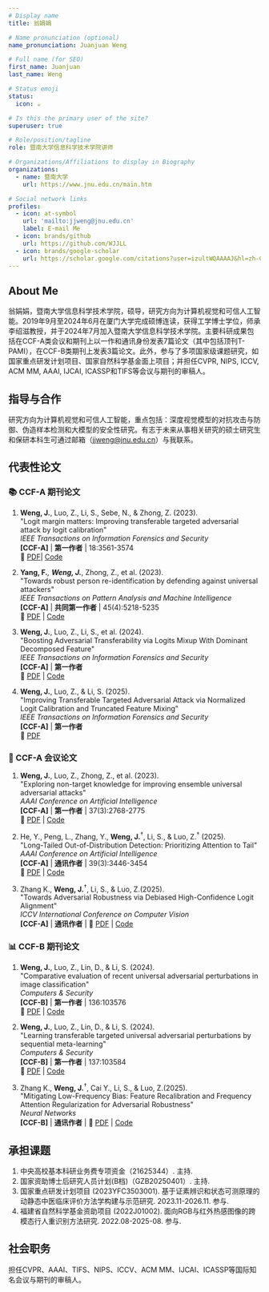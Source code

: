 ```yaml
---
# Display name
title: 翁娟娟

# Name pronunciation (optional)
name_pronunciation: Juanjuan Weng

# Full name (for SEO)
first_name: Juanjuan
last_name: Weng

# Status emoji
status:
  icon: ☕️

# Is this the primary user of the site?
superuser: true

# Role/position/tagline
role: 暨南大学信息科学技术学院讲师

# Organizations/Affiliations to display in Biography
organizations:
  - name: 暨南大学
    url: https://www.jnu.edu.cn/main.htm

# Social network links
profiles:
  - icon: at-symbol
    url: 'mailto:jjweng@jnu.edu.cn'
    label: E-mail Me
  - icon: brands/github
    url: https://github.com/WJJLL
  - icon: brands/google-scholar
    url: https://scholar.google.com/citations?user=izultWQAAAAJ&hl=zh-CN
---
```


## About Me
翁娟娟，暨南大学信息科学技术学院，硕导，研究方向为计算机视觉和可信人工智能。2019年9月至2024年6月在厦门大学完成硕博连读，获得工学博士学位，师承李绍滋教授，并于2024年7月加入暨南大学信息科学技术学院。主要科研成果包括在CCF-A类会议和期刊上以一作和通讯身份发表7篇论文（其中包括顶刊T-PAMI），在CCF-B类期刊上发表3篇论文。此外，参与了多项国家级课题研究，如国家重点研发计划项目、国家自然科学基金面上项目；并担任CVPR, NIPS, ICCV, ACM MM, AAAI, IJCAI, ICASSP和TIFS等会议与期刊的审稿人。


## 指导与合作
研究方向为计算机视觉和可信人工智能，重点包括：深度视觉模型的对抗攻击与防御、伪造样本检测和大模型的安全性研究。有志于未来从事相关研究的硕士研究生和保研本科生可通过邮箱（jjweng@jnu.edu.cn）与我联系。


## 代表性论文

### 📚 CCF-A 期刊论文

1. **Weng, J.**, Luo, Z., Li, S., Sebe, N., & Zhong, Z. (2023).  
   "Logit margin matters: Improving transferable targeted adversarial attack by logit calibration"  
   *IEEE Transactions on Information Forensics and Security*  
   **[CCF-A]** | **第一作者** | 18:3561-3574  
   🔗 [PDF](https://ieeexplore.ieee.org/abstract/document/10147340)| [Code](https://github.com/WJJLL/Target-Attack/)

2. **Yang, F.**<sup>*</sup>, **Weng, J.**<sup>*</sup>, Zhong, Z., et al. (2023).  
   "Towards robust person re-identification by defending against universal attackers"  
   *IEEE Transactions on Pattern Analysis and Machine Intelligence*  
   **[CCF-A]** | **共同第一作者** | 45(4):5218-5235  
   🔗 [PDF](https://ieeexplore.ieee.org/abstract/document/9858024/) | [Code](https://github.com/WJJLL/Meta-Attack-Defense)

3. **Weng, J.**, Luo, Z., Li, S., et al. (2024).  
   "Boosting Adversarial Transferability via Logits Mixup With Dominant Decomposed Feature"  
   *IEEE Transactions on Information Forensics and Security*  
   **[CCF-A]** | **第一作者**  
   🔗 [PDF](https://ieeexplore.ieee.org/abstract/document/10684756/)  | [Code](https://github.com/WJJLL/SVD-SSA)

4. **Weng, J.**, Luo, Z., & Li, S. (2025).  
   "Improving Transferable Targeted Adversarial Attack via Normalized Logit Calibration and Truncated Feature Mixing"  
   *IEEE Transactions on Information Forensics and Security*  
   **[CCF-A]** | **第一作者**  
   🔗 [PDF](https://ieeexplore.ieee.org/abstract/document/10975005)

### 🎯 CCF-A 会议论文

1. **Weng, J.**, Luo, Z., Zhong, Z., et al. (2023).  
   "Exploring non-target knowledge for improving ensemble universal adversarial attacks"  
   *AAAI Conference on Artificial Intelligence*  
   **[CCF-A]** | **第一作者** | 37(3):2768-2775  
   🔗 [PDF](https://ojs.aaai.org/index.php/AAAI/article/view/25377) | [Code](https://github.com/WJJLL/ND-MM)

2. He, Y., Peng, L., Zhang, Y., **Weng, J.**<sup>†</sup>, Li, S., & Luo, Z.<sup>†</sup> (2025).  
   "Long-Tailed Out-of-Distribution Detection: Prioritizing Attention to Tail"  
   *AAAI Conference on Artificial Intelligence*  
   **[CCF-A]** | **通讯作者** | 39(3):3446-3454  
   🔗 [PDF](https://ojs.aaai.org/index.php/AAAI/article/view/32357) | [Code](https://github.com/InaR-design/PATT)


3. Zhang K., **Weng, J.**<sup>†</sup>, Li, S., & Luo, Z.(2025).  
   "Towards Adversarial Robustness via Debiased High-Confidence Logit Alignment"  
   *ICCV International Conference on Computer Vision*  
   **[CCF-A]** | **通讯作者** | 
   🔗 [PDF](https://arxiv.org/pdf/2408.06079) | [Code](https://github.com/KejiaZhang-Robust/DHAT)

### 📊 CCF-B 期刊论文

1. **Weng, J.**, Luo, Z., Lin, D., & Li, S. (2024).  
   "Comparative evaluation of recent universal adversarial perturbations in image classification"  
   *Computers & Security*  
   **[CCF-B]** | **第一作者** | 136:103576  
   🔗 [PDF](https://www.sciencedirect.com/science/article/pii/S0167404823004868) | [Code](https://github.com/WJJLL/Attack-Survey)

2. **Weng, J.**, Luo, Z., Lin, D., & Li, S. (2024).  
   "Learning transferable targeted universal adversarial perturbations by sequential meta-learning"  
   *Computers & Security*  
   **[CCF-B]** | **第一作者** | 137:103584  
   🔗 [PDF](https://www.sciencedirect.com/science/article/pii/S0167404823004947) | [Code](https://github.com/WJJLL/SMeta-UAP)

3. Zhang K., **Weng, J.**<sup>†</sup>, Cai Y., Li, S., & Luo, Z.(2025).  
   "Mitigating Low-Frequency Bias: Feature Recalibration and Frequency Attention Regularization for Adversarial Robustness"  
   *Neural Networks*  
   **[CCF-B]** | **通讯作者** | 
   🔗 [PDF](***) | [Code](https://github.com/KejiaZhang-Robust/HFDR)


## 承担课题
1. 中央高校基本科研业务费专项资金（21625344）. 主持.
2. 国家资助博士后研究人员计划(B档)（GZB20250401）. 主持.
3. 国家重点研发计划项目 (2023YFC3503001). 基于证素辨识和状态可测原理的动静态中医临床评价方法学构建与示范研究. 2023.11-2026.11. 参与.
4. 福建省自然科学基金资助项目 (2022J01002). 面向RGB与红外热感图像的跨模态行人重识别方法研究. 2022.08-2025-08. 参与.

## 社会职务
担任CVPR、AAAI、TIFS、NIPS、ICCV、ACM MM、IJCAI、ICASSP等国际知名会议与期刊的审稿人。




